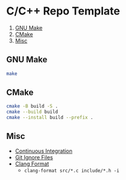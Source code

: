 # C/C++ Repo Template

1. [GNU Make](#gnu-make)
2. [CMake](#cmake)
3. [Misc](#misc)

## GNU Make

```bash
make
```

## CMake

```bash
cmake -B build -S .
cmake --build build
cmake --install build --prefix .
```

## Misc

* [Continuous Integration](./.github/workflows/ci.yml)
* [Git Ignore Files](./.gitignore)
* [Clang Format](.clang-format)
  * `clang-format src/*.c include/*.h -i`
